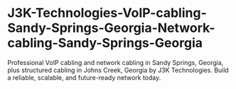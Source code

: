 # J3K-Technologies-VoIP-cabling-Sandy-Springs-Georgia-Network-cabling-Sandy-Springs-Georgia
Professional VoIP cabling and network cabling in Sandy Springs, Georgia, plus structured cabling in Johns Creek, Georgia by J3K Technologies. Build a reliable, scalable, and future-ready network today.
